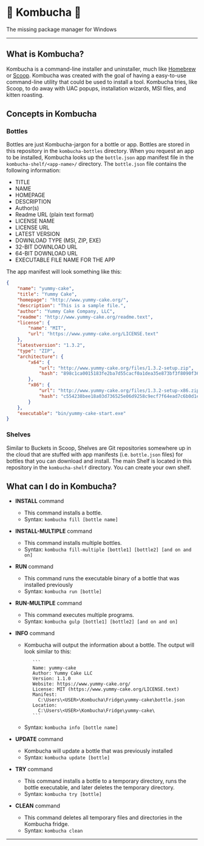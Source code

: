 # 🥃 Kombucha 🥃

The missing package manager for Windows

* * *

## What is Kombucha?

Kombucha is a command-line installer and uninstaller, much like [Homebrew](https://brew.sh/) or [Scoop](https://scoop.sh/). Kombucha was created with the goal of having a easy-to-use command-line utility that could be used to install a tool. Kombucha tries, like Scoop, to do away with UAC popups, installation wizards, MSI files, and kitten roasting.

## Concepts in Kombucha

### Bottles

Bottles are just Kombucha-jargon for a bottle or app. Bottles are stored in this repository in the `kombucha-bottles` directory. When you request an app to be installed, Kombucha looks up the `bottle.json` app manifest file in the `kombucha-shelf/<app-name>/` directory. The `bottle.json` file contains the following information:

-   TITLE
-   NAME
-   HOMEPAGE
-   DESCRIPTION
-   Author(s)
-   Readme URL (plain text format)
-   LICENSE NAME
-   LICENSE URL
-   LATEST VERSION
-   DOWNLOAD TYPE (MSI, ZIP, EXE)
-   32-BIT DOWNLOAD URL
-   64-BIT DOWNLOAD URL
-   EXECUTABLE FILE NAME FOR THE APP

The app manifest will look something like this:

```json
{
    "name": "yummy-cake",
    "title": "Yummy Cake",
    "homepage": "http://www.yummy-cake.org/",
    "description": "This is a sample file.",
    "author": "Yummy Cake Company, LLC",
    "readme": "http://www.yummy-cake.org/readme.text",
    "license": {
        "name": "MIT",
        "url": "https://www.yummy-cake.org/LICENSE.text"
    },
    "latestversion": "1.3.2",
    "type": "ZIP",
    "architecture": {
        "x64": {
            "url": "http://www.yummy-cake.org/files/1.3.2-setup.zip",
            "hash": "898c1ca0015183fe2ba7d55cacf0a1dea35e873bf3f8090f362a6288c6ef08d7"
        },
        "x86": {
            "url": "http://www.yummy-cake.org/files/1.3.2-setup-x86.zip",
            "hash": "c554238bee18a03d736525e06d9258c9ecf7f64ead7c6b0d1eb04db2c0de30d0"
        }
    },
    "executable": "bin/yummy-cake-start.exe"
}
```

### Shelves

Similar to Buckets in Scoop, Shelves are Git repositories somewhere up in the cloud that are stuffed with app manifests (i.e. `bottle.json` files) for bottles that you can download and install. The main Shelf is located in this repository in the `kombucha-shelf` directory. You can create your own shelf.

## What can I do in Kombucha?

-   **INSTALL** command

    -   This command installs a bottle.
    -   Syntax: `kombucha fill [bottle name]`

-   **INSTALL-MULTIPLE** command

    -   This command installs multiple bottles.
    -   Syntax: `kombucha fill-multiple [bottle1] [bottle2] [and on and on]`

-   **RUN** command

    -   This command runs the executable binary of a bottle that was installed previously
    -   Syntax: `kombucha run [bottle]`

-   **RUN-MULTIPLE** command

    -   This command executes multiple programs.
    -   Syntax: `kombucha gulp [bottle1] [bottle2] [and on and on]`

-   **INFO** command

    -   Kombucha will output the information about a bottle. The output will look similar to this:

               ```
               Name: yummy-cake
               Author: Yummy Cake LLC
               Version: 1.1.0
               Website: https://www.yummy-cake.org/
               License: MIT (https://www.yummy-cake.org/LICENSE.text)
               Manifest:
                 C:\Users\<USER>\Kombucha\Fridge\yummy-cake\bottle.json
               Location:
                 C:\Users\<USER>\Kombucha\Fridge\yummy-cake\
               ```

    -   Syntax: `kombucha info [bottle name]`

-   **UPDATE** command

    -   Kombucha will update a bottle that was previously installed
    -   Syntax: `kombucha update [bottle]`

-   **TRY** command

    -   This command installs a bottle to a temporary directory, runs the bottle executable, and later deletes the temporary directory.
    -   Syntax: `kombucha try [bottle]`

-   **CLEAN** command
    -   This command deletes all temporary files and directories in the Kombucha fridge.
    -   Syntax: `kombucha clean`

* * *
